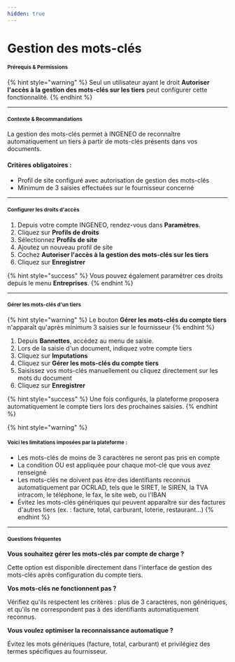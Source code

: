 ```yaml
---
hidden: true
---
```


# Gestion des mots-clés

#### <sup>**Prérequis & Permissions**</sup>

{% hint style="warning" %}
Seul un utilisateur ayant le droit **Autoriser l'accès à la gestion des mots-clés sur les tiers** peut configurer cette fonctionnalité.
{% endhint %}

***

#### <sup>**Contexte & Recommandations**</sup>

La gestion des mots-clés permet à INGENEO de reconnaître automatiquement un tiers à partir de mots-clés présents dans vos documents.

#### **Critères obligatoires :**

* Profil de site configuré avec autorisation de gestion des mots-clés
* Minimum de 3 saisies effectuées sur le fournisseur concerné

***

#### <sup>**Configurer les droits d'accès**</sup>

1. Depuis votre compte INGENEO, rendez-vous dans **Paramètres**.
2. Cliquez sur **Profils de droits**
3. Sélectionnez **Profils de site**
4. Ajoutez un nouveau profil de site
5. Cochez **Autoriser l'accès à la gestion des mots-clés sur les tiers**
6. Cliquez sur **Enregistrer**

{% hint style="success" %}
Vous pouvez également paramétrer ces droits depuis le menu **Entreprises**.
{% endhint %}

***

#### <sup>**Gérer les mots-clés d'un tiers**</sup>

{% hint style="warning" %}
Le bouton **Gérer les mots-clés du compte tiers** n'apparaît qu'après minimum 3 saisies sur le fournisseur
{% endhint %}

1. Depuis **Bannettes**, accédez au menu de saisie.
2. Lors de la saisie d'un document, indiquez votre compte tiers
3. Cliquez sur **Imputations**
4. Cliquez sur **Gérer les mots-clés du compte tiers**
5. Saisissez vos mots-clés manuellement ou cliquez directement sur les mots du document
6. Cliquez sur **Enregistrer**

{% hint style="success" %}
Une fois configurés, la plateforme proposera automatiquement le compte tiers lors des prochaines saisies.
{% endhint %}

{% hint style="warning" %}
#### <sup>**Voici les limitations imposées par la plateforme :**</sup>

* Les mots-clés de moins de 3 caractères ne seront pas pris en compte
* La condition OU est appliquée pour chaque mot-clé que vous avez renseigné
* Les mots-clés ne doivent pas être des identifiants reconnus automatiquement par OCRLAD, tels que le SIRET, le SIREN, la TVA intracom, le téléphone, le fax, le site web, ou l'IBAN
* Évitez les mots-clés génériques qui peuvent apparaître sur des factures d'autres tiers (ex. : facture, total, carburant, loterie, restaurant...)
{% endhint %}

***

#### <sup>**Questions fréquentes**</sup>

**Vous souhaitez gérer les mots-clés par compte de charge ?**&#x20;

Cette option est disponible directement dans l'interface de gestion des mots-clés après configuration du compte tiers.

**Vos mots-clés ne fonctionnent pas ?**&#x20;

Vérifiez qu'ils respectent les critères : plus de 3 caractères, non génériques, et qu'ils ne correspondent pas à des identifiants automatiquement reconnus.

**Vous voulez optimiser la reconnaissance automatique ?**&#x20;

Évitez les mots génériques (facture, total, carburant) et privilégiez des termes spécifiques au fournisseur.
